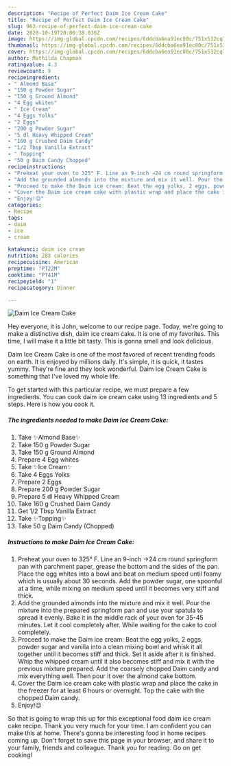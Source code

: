 ```yaml
---
description: "Recipe of Perfect Daim Ice Cream Cake"
title: "Recipe of Perfect Daim Ice Cream Cake"
slug: 963-recipe-of-perfect-daim-ice-cream-cake
date: 2020-10-19T20:00:38.036Z
image: https://img-global.cpcdn.com/recipes/6ddcba6ea91ec80c/751x532cq70/daim-ice-cream-cake-recipe-main-photo.jpg
thumbnail: https://img-global.cpcdn.com/recipes/6ddcba6ea91ec80c/751x532cq70/daim-ice-cream-cake-recipe-main-photo.jpg
cover: https://img-global.cpcdn.com/recipes/6ddcba6ea91ec80c/751x532cq70/daim-ice-cream-cake-recipe-main-photo.jpg
author: Mathilda Chapman
ratingvalue: 4.3
reviewcount: 9
recipeingredient:
- " Almond Base"
- "150 g Powder Sugar"
- "150 g Ground Almond"
- "4 Egg whites"
- " Ice Cream"
- "4 Eggs Yolks"
- "2 Eggs"
- "200 g Powder Sugar"
- "5 dl Heavy Whipped Cream"
- "160 g Crushed Daim Candy"
- "1/2 Tbsp Vanilla Extract"
- " Topping"
- "50 g Daim Candy Chopped"
recipeinstructions:
- "Preheat your oven to 325° F. Line an 9-inch →24 cm round springform pan with parchment paper, grease the bottom and the sides of the pan. Place the egg whites into a bowl and beat on medium speed until foamy which is usually about 30 seconds. Add the powder sugar, one spoonful at a time, while mixing on medium speed until it becomes very stiff and thick."
- "Add the grounded almonds into the mixture and mix it well. Pour the mixture into the prepared springform pan and use your spatula to spread it evenly. Bake it in the middle rack of your oven for 35-45 minutes. Let it cool completely after. While waiting for the cake to cool completely."
- "Proceed to make the Daim ice cream: Beat the egg yolks, 2 eggs, powder sugar and vanilla into a clean mixing bowl and whisk it all together until it becomes stiff and thick. Set it aside after it is finished. Whip the whipped cream until it also becomes stiff and mix it with the previous mixture prepared. Add the coarsely chopped Daim candy and mix everything well. Then pour it over the almond cake bottom."
- "Cover the Daim ice cream cake with plastic wrap and place the cake in the freezer for at least 6 hours or overnight. Top the cake with the chopped Daim candy."
- "Enjoy!😉"
categories:
- Recipe
tags:
- daim
- ice
- cream

katakunci: daim ice cream 
nutrition: 283 calories
recipecuisine: American
preptime: "PT22M"
cooktime: "PT41M"
recipeyield: "1"
recipecategory: Dinner

---
```



![Daim Ice Cream Cake](https://img-global.cpcdn.com/recipes/6ddcba6ea91ec80c/751x532cq70/daim-ice-cream-cake-recipe-main-photo.jpg)

Hey everyone, it is John, welcome to our recipe page. Today, we're going to make a distinctive dish, daim ice cream cake. It is one of my favorites. This time, I will make it a little bit tasty. This is gonna smell and look delicious.

Daim Ice Cream Cake is one of the most favored of recent trending foods on earth. It is enjoyed by millions daily. It's simple, it is quick, it tastes yummy. They're fine and they look wonderful. Daim Ice Cream Cake is something that I've loved my whole life.




To get started with this particular recipe, we must prepare a few ingredients. You can cook daim ice cream cake using 13 ingredients and 5 steps. Here is how you cook it.

<!--inarticleads1-->

##### The ingredients needed to make Daim Ice Cream Cake:

1. Take  ✨Almond Base✨
1. Take 150 g Powder Sugar
1. Take 150 g Ground Almond
1. Prepare 4 Egg whites
1. Take  ✨Ice Cream✨
1. Take 4 Eggs Yolks
1. Prepare 2 Eggs
1. Prepare 200 g Powder Sugar
1. Prepare 5 dl Heavy Whipped Cream
1. Take 160 g Crushed Daim Candy
1. Get 1/2 Tbsp Vanilla Extract
1. Take  ✨Topping✨
1. Take 50 g Daim Candy (Chopped)




<!--inarticleads2-->

##### Instructions to make Daim Ice Cream Cake:

1. Preheat your oven to 325° F. Line an 9-inch →24 cm round springform pan with parchment paper, grease the bottom and the sides of the pan. Place the egg whites into a bowl and beat on medium speed until foamy which is usually about 30 seconds. Add the powder sugar, one spoonful at a time, while mixing on medium speed until it becomes very stiff and thick.
1. Add the grounded almonds into the mixture and mix it well. Pour the mixture into the prepared springform pan and use your spatula to spread it evenly. Bake it in the middle rack of your oven for 35-45 minutes. Let it cool completely after. While waiting for the cake to cool completely.
1. Proceed to make the Daim ice cream: Beat the egg yolks, 2 eggs, powder sugar and vanilla into a clean mixing bowl and whisk it all together until it becomes stiff and thick. Set it aside after it is finished. Whip the whipped cream until it also becomes stiff and mix it with the previous mixture prepared. Add the coarsely chopped Daim candy and mix everything well. Then pour it over the almond cake bottom.
1. Cover the Daim ice cream cake with plastic wrap and place the cake in the freezer for at least 6 hours or overnight. Top the cake with the chopped Daim candy.
1. Enjoy!😉




So that is going to wrap this up for this exceptional food daim ice cream cake recipe. Thank you very much for your time. I am confident you can make this at home. There's gonna be interesting food in home recipes coming up. Don't forget to save this page in your browser, and share it to your family, friends and colleague. Thank you for reading. Go on get cooking!
